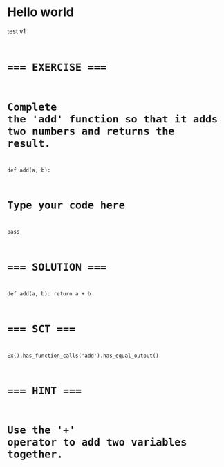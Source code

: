 # Hello world

test v1


<!-- {% raw %} -->
<script src="https://cdn.datacamp.com/dcl-react.js.gz"></script>
<code data-datacamp-exercise
data-lang="python"
data-height="300"
data-allow-download="false">
# === EXERCISE ===
# Complete the 'add' function so that it adds two numbers and returns the result.
def add(a, b):
# Type your code here
pass
# === SOLUTION ===
def add(a, b):
return a + b
# === SCT ===
Ex().has_function_calls('add').has_equal_output()
# === HINT ===
# Use the '+' operator to add two variables together.
</code>
<!-- {% endraw %} -->